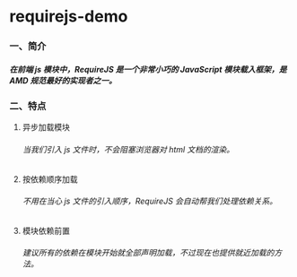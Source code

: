 # requirejs-demo
### 一、简介
##### 在前端 js 模块中，RequireJS 是一个非常小巧的 JavaScript 模块载入框架，是 AMD 规范最好的实现者之一。
### 二、特点
1. 异步加载模块
   ###### 当我们引入 js 文件时，不会阻塞浏览器对 html 文档的渲染。
2. 按依赖顺序加载
   ###### 不用在当心 js 文件的引入顺序，RequireJS 会自动帮我们处理依赖关系。
3. 模块依赖前置
   ###### 建议所有的依赖在模块开始就全部声明加载，不过现在也提供就近加载的方法。